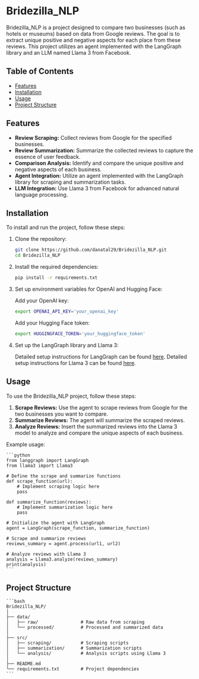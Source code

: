 # Bridezilla_NLP

Bridezilla_NLP is a project designed to compare two businesses (such as hotels or museums) based on data from Google reviews. The goal is to extract unique positive and negative aspects for each place from these reviews. This project utilizes an agent implemented with the LangGraph library and an LLM named Llama 3 from Facebook.

## Table of Contents

- [Features](#features)
- [Installation](#installation)
- [Usage](#usage)
- [Project Structure](#project-structure)


## Features

- **Review Scraping:** Collect reviews from Google for the specified businesses.
- **Review Summarization:** Summarize the collected reviews to capture the essence of user feedback.
- **Comparison Analysis:** Identify and compare the unique positive and negative aspects of each business.
- **Agent Integration:** Utilize an agent implemented with the LangGraph library for scraping and summarization tasks.
- **LLM Integration:** Use Llama 3 from Facebook for advanced natural language processing.

## Installation

To install and run the project, follow these steps:

1. Clone the repository:

    ```bash
    git clone https://github.com/danatal29/Bridezilla_NLP.git
    cd Bridezilla_NLP
    ```

2. Install the required dependencies:

    ```bash
    pip install -r requirements.txt
    ```

3. Set up environment variables for OpenAI and Hugging Face:

    Add your OpenAI key:

    ```bash
    export OPENAI_API_KEY='your_openai_key'
    ```

    Add your Hugging Face token:

    ```bash
    export HUGGINGFACE_TOKEN='your_huggingface_token'
    ```

4. Set up the LangGraph library and Llama 3:

    Detailed setup instructions for LangGraph can be found [here](#).
    Detailed setup instructions for Llama 3 can be found [here](#).

## Usage

To use the Bridezilla_NLP project, follow these steps:

1. **Scrape Reviews:** Use the agent to scrape reviews from Google for the two businesses you want to compare.
2. **Summarize Reviews:** The agent will summarize the scraped reviews.
3. **Analyze Reviews:** Insert the summarized reviews into the Llama 3 model to analyze and compare the unique aspects of each business.

Example usage:

    ```python
    from langgraph import LangGraph
    from llama3 import Llama3

    # Define the scrape and summarize functions
    def scrape_function(url):
        # Implement scraping logic here
        pass

    def summarize_function(reviews):
        # Implement summarization logic here
        pass

    # Initialize the agent with LangGraph
    agent = LangGraph(scrape_function, summarize_function)

    # Scrape and summarize reviews
    reviews_summary = agent.process(url1, url2)

    # Analyze reviews with Llama 3
    analysis = Llama3.analyze(reviews_summary)
    print(analysis)
    ```

## Project Structure

    ```bash
    Bridezilla_NLP/
    │
    ├── data/
    │   ├── raw/                # Raw data from scraping
    │   └── processed/          # Processed and summarized data
    │
    ├── src/
    │   ├── scraping/           # Scraping scripts
    │   ├── summarization/      # Summarization scripts
    │   └── analysis/           # Analysis scripts using Llama 3
    │
    ├── README.md
    └── requirements.txt        # Project dependencies
    ```
